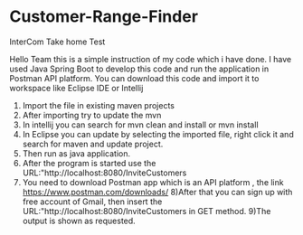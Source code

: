 # Customer-Range-Finder
InterCom Take home Test

Hello Team this is a simple instruction of my code which i have done.
I have used Java Spring Boot to develop this code and run the application in Postman API platform. You can download this code and import it to workspace like Eclipse IDE or Intellij

1) Import the file in existing maven projects
2) After importing try to update the mvn
3) In intellij you can search for mvn clean and install or mvn install
4) In Eclipse you can update by selecting the imported file, right click it and search for maven and update project.
5) Then run as java application.
6) After the program is started use the URL:"http://localhost:8080/InviteCustomers
7) You need to download Postman app which is an API platform , the link https://www.postman.com/downloads/
8)After that you can sign up with free account of Gmail, then insert the URL:"http://localhost:8080/InviteCustomers in GET method.
9)The output is shown as requested.
